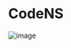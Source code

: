 <h1>
  CodeNS
</h1>

![image](https://github.com/DarkStyleNS/Login_5/assets/152930113/4a9829f7-aa99-4231-8179-c67ed3a2d8f8)
